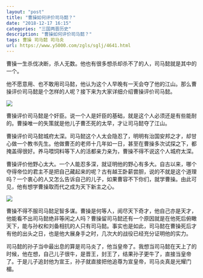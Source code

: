 ```yaml
---
layout: "post"
title: "曹操如何评价司马懿？"
date: "2018-12-17 16:15"
categories: "三国两晋历史"
description: "曹操如何评价司马懿？"
tags: 曹操 司马懿 司马炎
url: https://www.y5000.com/zgls/sglj/4641.html
---
```






曹操一生杀伐决断，杀人无数。他也有很多想杀却杀不了的人，司马懿就是其中的一个。

他不愿意用、也不敢用司马懿，他认为这个人早晚有一天会夺了他的江山。那么曹操评价司马懿是个怎样的人呢？接下来为大家详细介绍曹操评价司马懿。

![](https://img.y5000.com/uploads/allimg/161104/15540224B-0.jpg)

曹操评价司马懿是个奸臣。说一个人是奸臣的基础，就是这个人必须还是有些能耐的。曹操唯一的失策就是他儿子曹丕死的太早，才让司马懿夺了江山。

曹操评价司马懿城府太深。司马懿这个人太会隐忍了，明明有治国安邦之才，却甘心做一个教书先生。他做曹丕的老师十几年如一日，甚至在曹操多次试探之下，都掩盖得很好。养马喂饲料等下人的活都亲力亲为，曹操不得不说这个人城府太深。

曹操评价他野心太大。一个人能忍多深，就证明他的野心有多大。自古以来，哪个夺得帝位的君主不是把自己藏起来的呢？古有越王卧薪尝胆，说的不就是这个道理吗？一个衷心的人又怎么告诉自己的儿子，如果曹容不下你们，就学曹操。由此可见，他有想学曹操取而代之成为天下新主之心。

![](https://img.y5000.com/uploads/allimg/161104/15540214F-1.jpg)

曹操不得不服司马懿足智多谋。曹操是何等人，阅尽天下奇才，他自己亦是天才，他能看不出司马懿绝非等闲之人吗？曹操留司马懿还有一个原因就是在他死后俯瞰天下，能与孙权和刘备相抗的人只有司马懿。事实也是如此，司马懿在曹操死后才有他的出头之日，也是他大展身手之时，几次大的战役已经充分证明他的实力。

司马懿的孙子当中最出息的算是司马炎了，他当皇帝了。我想当司马懿在天上了的时候，他在想，自己儿子很牛，是晋王，封王了，结果孙子更牛了，直接当皇帝了。于是儿子追封他为宣王，孙子就直接把他追尊为宣皇帝，司马炎真是光耀门楣。
